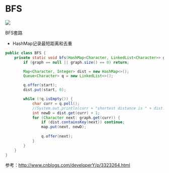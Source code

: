 # BFS

![](http://images.cnitblog.com/blog/478779/201309/15211654-c4a145b912674952ba260946413aeba7.png)

BFS套路


* HashMap记录最短距离和去重
```java
public class BFS {
    private static void bfs(HashMap<Character, LinkedList<Character>> graph,char start) {
        if (graph == null || graph.size() == 0) return;

        Map<Character, Integer> dist = new HashMap<>();
        Queue<Character> q = new LinkedList<>();

        q.offer(start);
        dist.put(start, 0);

        while (!q.isEmpty()) {
            char curr = q.poll();
            //System.out.println(curr + "shortest distance is " + dist.get(curr));
            int newD = dist.get(curr) + 1;
            for (Character next: graph.get(curr)) {
                if (dist.containsKey(next)) continue;
                map.put(next, newD);
                
                q.offer(next);
            }
        } 
    }
}
```

参考：http://www.cnblogs.com/developerY/p/3323264.html